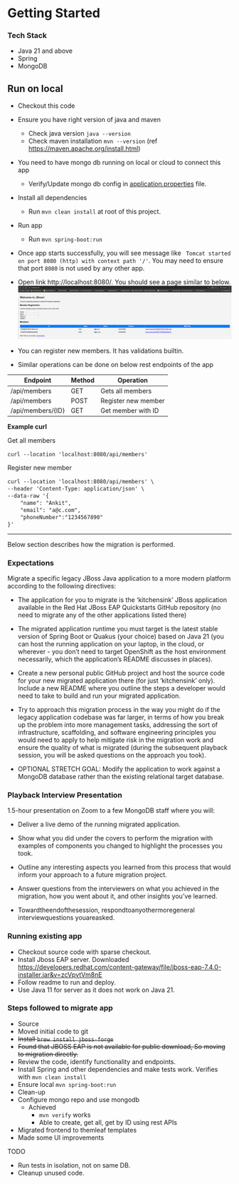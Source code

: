 # Getting Started

### Tech Stack 
  * Java 21 and above
  * Spring
  * MongoDB

## Run on local

* Checkout this code
* Ensure you have right version of java and maven
  * Check java version `java --version`
  * Check maven installation `mvn --version` (ref https://maven.apache.org/install.html)
* You need to have mongo db running on local or cloud to connect this app
  * Verify/Update mongo db config in [application.properties](src/main/resources/application.properties) file.
* Install all dependencies
  * Run `mvn clean install` at root of this project.
* Run app
  * Run `mvn spring-boot:run`
* Once app starts successfully, you will see message like ` Tomcat started on port 8080 (http) with context path '/'`. You may need to ensure that port `8080` is not used by any other app.
* Open link http://localhost:8080/. You should see a page similar to below. <img src="home-page-example.png"  alt="Home page image"/>

* You can register new members. It has validations builtin.
* Similar operations can be done on below rest endpoints of the app

| Endpoint          | Method | Operation           |
|-------------------|--------|---------------------|
| /api/members      | GET    | Gets all members    |
| /api/members      | POST   | Register new member |
| /api/members/{ID} | GET    | Get member with ID  |

**Example curl**

Get all members
```shell
curl --location 'localhost:8080/api/members'
```

Register new member
```shell
curl --location 'localhost:8080/api/members' \
--header 'Content-Type: application/json' \
--data-raw '{
    "name": "Ankit",
    "email": "a@c.com",
    "phoneNumber":"1234567890"
}'
```

<hr/>
Below section describes how the migration is performed.

### Expectations
Migrate a specific legacy JBoss Java application to a more modern platform according to the following directives:

* The application for you to migrate is the ‘kitchensink’ JBoss application available in the Red Hat JBoss EAP Quickstarts GitHub repository (no need to migrate any of the other applications listed there)

* The migrated application runtime you must target is the latest stable version of Spring Boot or Quakus (your choice) based on Java 21 (you can host the running application on your laptop, in the cloud, or wherever - you don’t need to target OpenShift as the host environment necessarily, which the application’s README discusses in places).

* Create a new personal public GitHub project and host the source code for your new migrated application there (for just ‘kitchensink’ only). Include a new README where you outline the steps a developer would need to take to build and run your migrated application.

* Try to approach this migration process in the way you might do if the legacy application codebase was far larger, in terms of how you break up the problem into more management tasks, addressing the sort of infrastructure, scaffolding, and software engineering principles you would need to apply to help mitigate risk in the migration work and ensure the quality of what is migrated (during the subsequent playback session, you will be asked questions on the approach you took).

* OPTIONAL STRETCH GOAL: Modify the application to work against a MongoDB database rather than the existing relational target database.

### Playback Interview Presentation

1.5-hour presentation on Zoom to a few MongoDB staff where you will:

* Deliver a live demo of the running migrated application.

* Show what you did under the covers to perform the migration with examples of components you changed to highlight the processes you took.

* Outline any interesting aspects you learned from this process that would inform your approach to a future migration project.

* Answer questions from the interviewers on what you achieved in the migration, how you went about it, and other insights you’ve learned.

* Towardtheendofthesession, respondtoanyothermoregeneral interviewquestions youareasked.

### Running existing app

* Checkout source code with sparse checkout.
* Install Jboss EAP server. Downloaded https://developers.redhat.com/content-gateway/file/jboss-eap-7.4.0-installer.jar&v=zcVpvtVm8nE
* Follow readme to run and deploy.
* Use Java 11 for server as it does not work on Java 21.

### Steps followed to migrate app
* Source 
* Moved initial code to git
* ~~Install `brew install jboss-forge`~~
* ~~Found that JBOSS EAP is not available for public download, So moving to migration directly.~~
* Review the code, identify functionality and endpoints.
* Install Spring and other dependencies and make tests work. Verifies with `mvn clean install`
* Ensure local `mvn spring-boot:run`
* Clean-up 
* Configure mongo repo and use mongodb
  * Achieved
    * `mvn verify` works
    * Able to create, get all, get by ID using rest APIs
* Migrated frontend to themleaf templates
* Made some UI improvements

TODO
* Run tests in isolation, not on same DB.
* Cleanup unused code.


